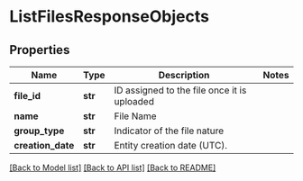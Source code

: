 # ListFilesResponseObjects

## Properties
Name | Type | Description | Notes
------------ | ------------- | ------------- | -------------
**file_id** | **str** | ID assigned to the file once it is uploaded | 
**name** | **str** | File Name | 
**group_type** | **str** | Indicator of the file nature | 
**creation_date** | **str** | Entity creation date (UTC). | 

[[Back to Model list]](../README.md#documentation-for-models) [[Back to API list]](../README.md#documentation-for-api-endpoints) [[Back to README]](../README.md)


